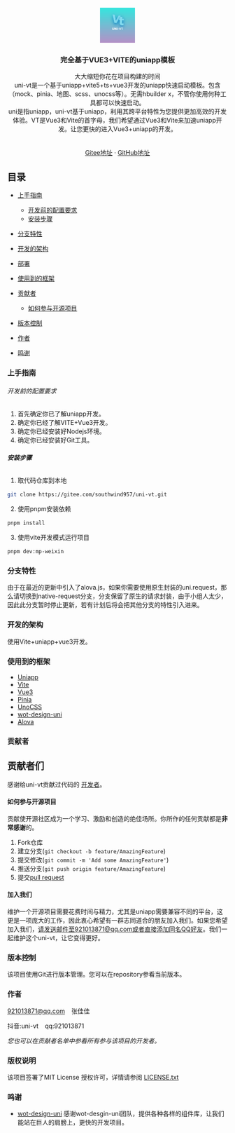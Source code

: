 <p align="center">
  <a href="https://gitee.com/southwind957/uni-vt.git">
    <img src="image/logo.png" alt="Logo" width="80" height="80">
  </a>

<h3 align="center">完全基于VUE3+VITE的uniapp模板</h3>
  <p align="center">
    大大缩短你花在项目构建的时间
    <br />
    uni-vt是一个基于uniapp+vite5+ts+vue3开发的uniapp快速启动模板。包含（mock、pinia、地图、scss、unocss等）。无需hbuilder x，不管你使用何种工具都可以快速启动。
    <br />
    uni是指uniapp，uni-vt基于uniapp，利用其跨平台特性为您提供更加高效的开发体验。VT是Vue3和Vite的首字母，我们希望通过Vue3和Vite来加速uniapp开发。让您更快的进入Vue3+uniapp的开发。
    <br />
<br />
    <br />
    <a href="https://gitee.com/southwind957/uni-vt.git">Gitee地址</a>
    ·
    <a href="https://github.com/southwind957/uni-vt.git">GitHub地址</a>
    <!-- ·
    <a href="https://github.com/shaojintian/Best_README_template/issues">文档</a> -->
  </p>

</p>

## 目录

- [上手指南](#上手指南)
  - [开发前的配置要求](#开发前的配置要求)
  - [安装步骤](#安装步骤)

- [分支特性](#分支特性)
- [开发的架构](#开发的架构)
- [部署](#部署)
- [使用到的框架](#使用到的框架)
- [贡献者](#贡献者)
  - [如何参与开源项目](#如何参与开源项目)

- [版本控制](#版本控制)
- [作者](#作者)
- [鸣谢](#鸣谢)

### 上手指南

###### 开发前的配置要求

1. 首先确定你已了解uniapp开发。
2. 确定你已经了解VITE+Vue3开发。
3. 确定你已经安装好Nodejs环境。
4. 确定你已经安装好Git工具。

###### **安装步骤**

1. 取代码仓库到本地

```sh
git clone https://gitee.com/southwind957/uni-vt.git
```

2. 使用pnpm安装依赖

```sh
pnpm install
```

3. 使用vite开发模式运行项目

```sh
pnpm dev:mp-weixin
```

<!-- ### 文件目录说明
eg:

```
filetree
├── ARCHITECTURE.md
├── LICENSE.txt
├── README.md
├── /account/
├── /bbs/
├── /docs/
│  ├── /rules/
│  │  ├── backend.txt
│  │  └── frontend.txt
├── manage.py
├── /oa/
├── /static/
├── /templates/
├── useless.md
└── /util/

``` -->

### 分支特性

由于在最近的更新中引入了alova.js，如果你需要使用原生封装的uni.request，那么请切换到native-request分支，分支保留了原生的请求封装，由于小组人太少，因此此分支暂时停止更新，若有计划后将会把其他分支的特性引入进来。

### 开发的架构

使用Vite+uniapp+vue3开发。

### 使用到的框架

- [Uniapp](https://uniapp.dcloud.io/quickstart)
- [Vite](https://cn.vitejs.dev/)
- [Vue3](https://v3.vuejs.org/)
- [Pinia](https://pinia.vuejs.org/)
- [UnoCSS](https://github.com/unocss/unocss)
- [wot-design-uni](https://wot-design-uni.cn/guide/introduction.html)
- [Alova](https://alova.js.org/zh-CN/)

### 贡献者

## 贡献者们

感谢给uni-vt贡献过代码的 [开发者](https://gitee.com/southwind957/uni-vt/repository/stats/master)。

#### 如何参与开源项目

贡献使开源社区成为一个学习、激励和创造的绝佳场所。你所作的任何贡献都是**非常感谢**的。

1. Fork仓库
2. 建立分支(`git checkout -b feature/AmazingFeature`)
3. 提交修改(`git commit -m 'Add some AmazingFeature'`)
4. 推送分支(`git push origin feature/AmazingFeature`)
5. 提交[pull request](https://gitee.com/southwind957/uni-vt/pulls)

#### 加入我们

维护一个开源项目需要花费时间与精力，尤其是uniapp需要兼容不同的平台，这更是一项庞大的工作，因此衷心希望有一群志同道合的朋友加入我们。如果您希望加入我们，请发送邮件至921013871@qq.com或者直接添加同名QQ好友。我们一起维护这个uni-vt，让它变得更好。

### 版本控制

该项目使用Git进行版本管理。您可以在repository参看当前版本。

### 作者

921013871@qq.com &ensp; 张佳佳

抖音:uni-vt &ensp; qq:921013871

_您也可以在贡献者名单中参看所有参与该项目的开发者。_

### 版权说明

该项目签署了MIT License 授权许可，详情请参阅 [LICENSE.txt](http://www.apache.org/licenses/LICENSE-2.0)

### 鸣谢

- [wot-design-uni](https://wot-design-uni.cn/guide/introduction.html) 感谢wot-desgin-uni团队，提供各种各样的组件库，让我们能站在巨人的肩膀上，更快的开发项目。
